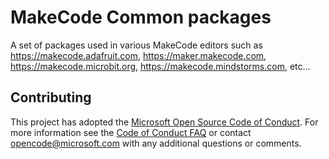 # MakeCode Common packages

A set of packages used in various MakeCode editors such as https://makecode.adafruit.com, https://maker.makecode.com, https://makecode.microbit.org, https://makecode.mindstorms.com, etc...

## Contributing

This project has adopted the [Microsoft Open Source Code of Conduct](https://opensource.microsoft.com/codeofconduct/). For more information see the [Code of Conduct FAQ](https://opensource.microsoft.com/codeofconduct/faq/) or contact [opencode@microsoft.com](mailto:opencode@microsoft.com) with any additional questions or comments.
